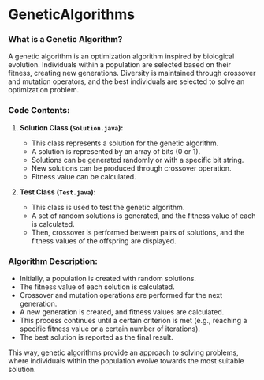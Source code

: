 # GeneticAlgorithms

### What is a Genetic Algorithm?

A genetic algorithm is an optimization algorithm inspired by biological evolution. Individuals within a population are selected based on their fitness, creating new generations. Diversity is maintained through crossover and mutation operators, and the best individuals are selected to solve an optimization problem.

### Code Contents:

1. **Solution Class (`Solution.java`):**
   - This class represents a solution for the genetic algorithm.
   - A solution is represented by an array of bits (0 or 1).
   - Solutions can be generated randomly or with a specific bit string.
   - New solutions can be produced through crossover operation.
   - Fitness value can be calculated.

2. **Test Class (`Test.java`):**
   - This class is used to test the genetic algorithm.
   - A set of random solutions is generated, and the fitness value of each is calculated.
   - Then, crossover is performed between pairs of solutions, and the fitness values of the offspring are displayed.

### Algorithm Description:

- Initially, a population is created with random solutions.
- The fitness value of each solution is calculated.
- Crossover and mutation operations are performed for the next generation.
- A new generation is created, and fitness values are calculated.
- This process continues until a certain criterion is met (e.g., reaching a specific fitness value or a certain number of iterations).
- The best solution is reported as the final result.

This way, genetic algorithms provide an approach to solving problems, where individuals within the population evolve towards the most suitable solution.

